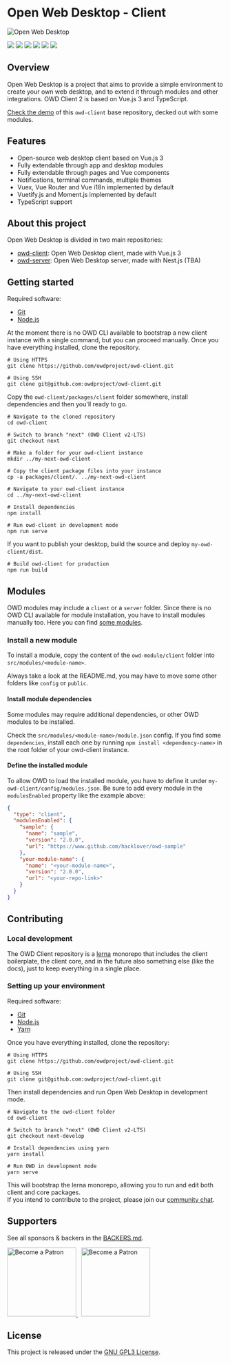 # Open Web Desktop - Client

<p>
    <img src="https://i.imgur.com/9peh1BX.png" alt="Open Web Desktop" />
</p>

<p>
    <a href="https://github.com/owdproject/owd-client/blob/next/LICENSE"><img src="https://img.shields.io/badge/License-GPLv3-blue.svg" /></a>
    <a href="https://github.com/owdproject/owd-client/tree/next"><img src="https://img.shields.io/badge/owd-client-3A9CB6" /></a>
    <a href="https://github.com/owdproject/owd-client/tree/next"><img src="https://img.shields.io/github/release/owdproject/owd-client.svg" /></a>
    <a href="https://npmjs.com/package/@owd-client/core"><img src="https://img.shields.io/npm/v/@owd-client/core.svg?color=blue" /></a>
    <a href="https://github.com/topics/owd-modules"><img src="https://img.shields.io/badge/owd-modules-888" /></a>
    <a href="https://discord.gg/3KFVP8b"><img src="https://img.shields.io/badge/chat-on%20discord-7289da.svg" /></a>
</p>

## Overview
Open Web Desktop is a project that aims to provide a simple environment to create your own web desktop, and to extend it through modules and other integrations. OWD Client 2 is based on Vue.js 3 and TypeScript.

[Check the demo](https://next-demo.owdproject.org) of this `owd-client` base repository, decked out with some modules.

## Features
- Open-source web desktop client based on Vue.js 3
- Fully extendable through app and desktop modules
- Fully extendable through pages and Vue components
- Notifications, terminal commands, multiple themes
- Vuex, Vue Router and Vue i18n implemented by default
- Vuetify.js and Moment.js implemented by default
- TypeScript support

## About this project
Open Web Desktop is divided in two main repositories:
- [owd-client](https://github.com/owdproject/owd-client/tree/next): Open Web Desktop client, made with Vue.js 3
- [owd-server](https://github.com/owdproject/owd-server): Open Web Desktop server, made with Nest.js (TBA)

## Getting started
Required software:

- [Git](https://git-scm.com)
- [Node.js](https://nodejs.org)

At the moment there is no OWD CLI available to bootstrap a new client instance with a single command,
but you can proceed manually. Once you have everything installed, clone the repository.

```
# Using HTTPS
git clone https://github.com/owdproject/owd-client.git

# Using SSH
git clone git@github.com:owdproject/owd-client.git
```

Copy the `owd-client/packages/client` folder somewhere, install dependencies and then you'll ready to go.
```
# Navigate to the cloned repository
cd owd-client

# Switch to branch "next" (OWD Client v2-LTS)
git checkout next

# Make a folder for your owd-client instance
mkdir ../my-next-owd-client

# Copy the client package files into your instance
cp -a packages/client/. ../my-next-owd-client

# Navigate to your owd-client instance
cd ../my-next-owd-client

# Install dependencies
npm install

# Run owd-client in development mode
npm run serve
```

If you want to publish your desktop, build the source and deploy `my-owd-client/dist`.
```
# Build owd-client for production
npm run build
```

## Modules
OWD modules may include a `client` or a `server` folder. Since there is no OWD CLI available for module installation, you have to install modules manually too.
Here you can find [some modules](https://github.com/topics/owd-modules).

### Install a new module
To install a module, copy the content of the  `owd-module/client` folder into `src/modules/<module-name>`.

Always take a look at the README.md, you may have to move some other folders like `config` or `public`.

#### Install module dependencies
Some modules may require additional dependencies, or other OWD modules to be installed.

Check the `src/modules/<module-name>/module.json` config. If you find some `dependencies`,
install each one by running `npm install <dependency-name>` in the root folder of your owd-client instance.

#### Define the installed module
To allow OWD to load the installed module, you have to define it under `my-owd-client/config/modules.json`.
Be sure to add every module in the `modulesEnabled` property like the example above:

```json
{
  "type": "client",
  "modulesEnabled": {
    "sample": {
      "name": "sample",
      "version": "2.0.0",
      "url": "https://www.github.com/hacklover/owd-sample"
    },
    "your-module-name": {
      "name": "<your-module-name>",
      "version": "2.0.0",
      "url": "<your-repo-link>"
    }
  }
}
```

## Contributing

### Local development
The OWD Client repository is a [lerna](https://github.com/lerna/lerna) monorepo that includes the client boilerplate, the client core, and in the future also something else (like the docs), just to keep everything in a single place.

### Setting up your environment

Required software:

- [Git](https://git-scm.com)
- [Node.js](https://nodejs.org)
- [Yarn](https://classic.yarnpkg.com)

Once you have everything installed, clone the repository:

```
# Using HTTPS
git clone https://github.com/owdproject/owd-client.git

# Using SSH
git clone git@github.com:owdproject/owd-client.git
```

Then install dependencies and run Open Web Desktop in development mode.
```
# Navigate to the owd-client folder
cd owd-client

# Switch to branch "next" (OWD Client v2-LTS)
git checkout next-develop

# Install dependencies using yarn
yarn install

# Run OWD in development mode
yarn serve
```
This will bootstrap the lerna monorepo, allowing you to run and edit both client and core packages.   
If you intend to contribute to the project, please join our [community chat](https://discord.gg/3KFVP8b).

## Supporters

See all sponsors & backers in the [BACKERS.md](BACKERS.md).

<a href="https://www.patreon.com/hacklover">
    <img src="https://i.imgur.com/KODHUwR.png" width="160" alt="Become a Patron" />
</a>
&nbsp;
<a href="https://www.liberapay.com/hacklover">
    <img src="https://i.imgur.com/tGMNTUz.png" width="160" alt="Become a Patron" />
</a>

## License
This project is released under the [GNU GPL3 License](LICENSE).